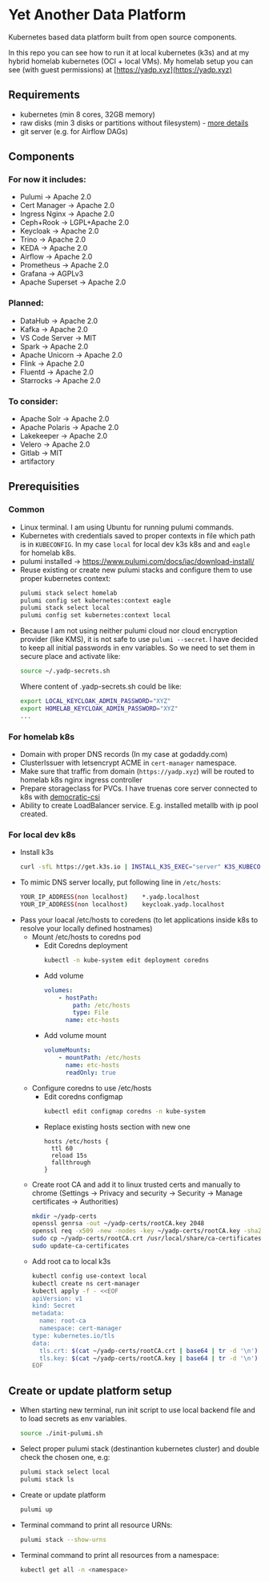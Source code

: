 # Yet Another Data Platform
Kubernetes based data platform built from open source components.

In this repo you can see how to run it at local kubernetes (k3s) and at my hybrid homelab kubernetes (OCI + local VMs). My homelab setup you can see (with guest permissions) at [https://yadp.xyz](https://yadp.xyz)

## Requirements
* kubernetes (min 8 cores, 32GB memory)
* raw disks (min 3 disks or partitions without filesystem) - [more details](https://rook.io/docs/rook/v1.10/Getting-Started/Prerequisites/prerequisites/#ceph-prerequisites)
* git server (e.g. for Airflow DAGs)

## Components

### For now it includes:
* Pulumi -> Apache 2.0
* Cert Manager -> Apache 2.0
* Ingress Nginx -> Apache 2.0
* Ceph+Rook -> LGPL+Apache 2.0
* Keycloak -> Apache 2.0
* Trino -> Apache 2.0
* KEDA -> Apache 2.0
* Airflow -> Apache 2.0
* Prometheus -> Apache 2.0
* Grafana -> AGPLv3
* Apache Superset -> Apache 2.0
### Planned:
* DataHub -> Apache 2.0
* Kafka -> Apache 2.0
* VS Code Server -> MIT
* Spark -> Apache 2.0
* Apache Unicorn -> Apache 2.0
* Flink -> Apache 2.0
* Fluentd -> Apache 2.0
* Starrocks -> Apache 2.0
### To consider:
* Apache Solr -> Apache 2.0
* Apache Polaris -> Apache 2.0
* Lakekeeper -> Apache 2.0
* Velero -> Apache 2.0
* Gitlab -> MIT
* artifactory

## Prerequisities

### Common
* Linux terminal. I am using Ubuntu for running pulumi commands.
* Kubernetes with credentials saved to proper contexts in file which path is in `KUBECONFIG`. In my case `local` for local dev k3s k8s and and `eagle` for homelab k8s.
* pulumi installed -> https://www.pulumi.com/docs/iac/download-install/
* Reuse existing or create new pulumi stacks and configure them to use proper kubernetes context:
    ```bash
    pulumi stack select homelab
    pulumi config set kubernetes:context eagle
    pulumi stack select local
    pulumi config set kubernetes:context local
    ```
* Because I am not using neither pulumi cloud nor cloud encryption provider (like KMS), it is not safe to use `pulumi --secret`. I have decided to keep all initial passwords in env variables. So we need to set them in secure place and activate like:
    ```bash
    source ~/.yadp-secrets.sh
    ```
    Where content of .yadp-secrets.sh could be like:
    ```bash
    export LOCAL_KEYCLOAK_ADMIN_PASSWORD="XYZ"
    export HOMELAB_KEYCLOAK_ADMIN_PASSWORD="XYZ"
    ...
    ```

### For homelab k8s
* Domain with proper DNS records (In my case at godaddy.com)
* ClusterIssuer with letsencrypt ACME in `cert-manager` namespace.
* Make sure that traffic from domain (`https://yadp.xyz`) will be routed to homelab k8s nginx ingress controller
* Prepare storageclass for PVCs. I have truenas core server connected to k8s with [democratic-csi](https://github.com/democratic-csi/democratic-csi)
* Ability to create LoadBalancer service. E.g. installed metallb with ip pool created.

### For local dev k8s
* Install k3s
    ```bash
    curl -sfL https://get.k3s.io | INSTALL_K3S_EXEC="server" K3S_KUBECONFIG_MODE="644" sh -s - --disable=traefik
    ```
* To mimic DNS server locally, put following line in `/etc/hosts`:
    ```bash
    YOUR_IP_ADDRESS(non localhost)    *.yadp.localhost
    YOUR_IP_ADDRESS(non localhost)    keycloak.yadp.localhost
    ```
* Pass your loacal /etc/hosts to coredens (to let applications inside k8s to resolve your locally defined hostnames)
    * Mount /etc/hosts to coredns pod
        * Edit Coredns deployment
            ```bash
            kubectl -n kube-system edit deployment coredns
            ```
        * Add volume
            ```yml
            volumes:
                - hostPath:
                    path: /etc/hosts
                    type: File
                  name: etc-hosts
            ```
        * Add volume mount
            ```yml
            volumeMounts:
                - mountPath: /etc/hosts
                  name: etc-hosts
                  readOnly: true
            ```
    * Configure coredns to use /etc/hosts
        * Edit coredns configmap
            ```bash
            kubectl edit configmap coredns -n kube-system
            ```
        * Replace existing hosts section with new one
            ```
            hosts /etc/hosts {
              ttl 60
              reload 15s
              fallthrough
            }
            ```
    * Create root CA and add it to linux trusted certs and manually to chrome (Settings -> Privacy and security -> Security -> Manage certificates -> Authorities)
        ```bash
        mkdir ~/yadp-certs
        openssl genrsa -out ~/yadp-certs/rootCA.key 2048
        openssl req -x509 -new -nodes -key ~/yadp-certs/rootCA.key -sha256 -days 1024 -out ~/yadp-certs/rootCA.crt
        sudo cp ~/yadp-certs/rootCA.crt /usr/local/share/ca-certificates/yadp-rootCA.crt
        sudo update-ca-certificates
        ```
    * Add root ca to local k3s
        ```bash
        kubectl config use-context local
        kubectl create ns cert-manager
        kubectl apply -f - <<EOF
        apiVersion: v1
        kind: Secret
        metadata:
          name: root-ca
          namespace: cert-manager
        type: kubernetes.io/tls
        data:
          tls.crt: $(cat ~/yadp-certs/rootCA.crt | base64 | tr -d '\n')
          tls.key: $(cat ~/yadp-certs/rootCA.key | base64 | tr -d '\n')
        EOF

        ```

## Create or update platform setup
* When starting new terminal, run init script to use local backend file and to load secrets as env variables.
    ```bash
    source ./init-pulumi.sh
    ```
* Select proper pulumi stack (destinantion kubernetes cluster) and double check the chosen one, e.g:
    ```bash
    pulumi stack select local
    pulumi stack ls
    ```
* Create or update platform
    ```bash
    pulumi up
    ```
* Terminal command to print all resource URNs:
    ```bash
    pulumi stack --show-urns
    ```
* Terminal command to print all resources from a namespace:
    ```bash
    kubectl get all -n <namespace>
    ```
